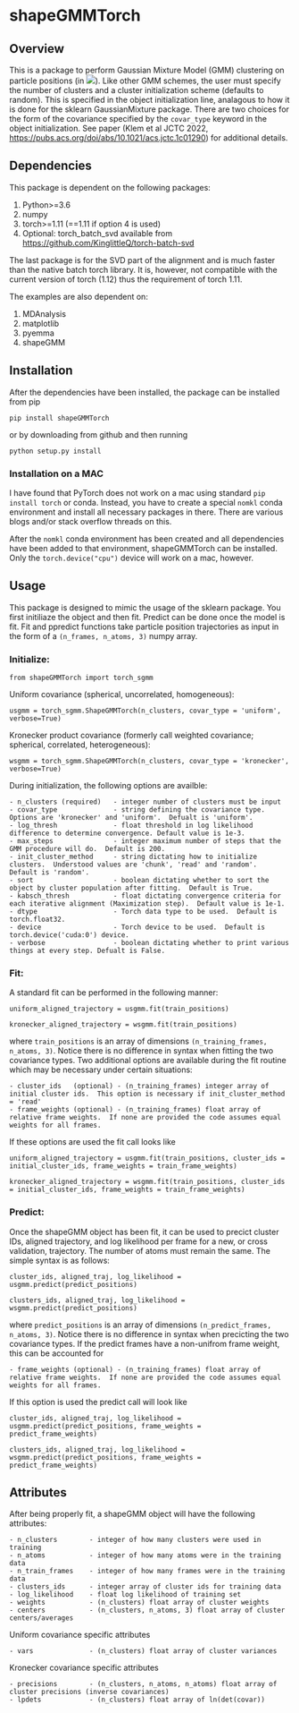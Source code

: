 # shapeGMMTorch

## Overview

This is a package to perform Gaussian Mixture Model (GMM) clustering on particle positions (in <img src="https://render.githubusercontent.com/render/math?math=\mathbb{R}^3">). Like other GMM schemes, the user must specify the number of clusters and a cluster initialization scheme (defaults to random).  This is specified in the object initialization line, analagous to how it is done for the sklearn GaussianMixture package.  There are two choices for the form of the covariance  specified by the `covar_type` keyword in the object initialization.  See paper (Klem et al JCTC 2022, https://pubs.acs.org/doi/abs/10.1021/acs.jctc.1c01290) for additional details.

## Dependencies

This package is dependent on the following packages:

1. Python>=3.6 
2. numpy
3. torch>=1.11 (==1.11 if option 4 is used)
4. Optional: torch_batch_svd available from https://github.com/KinglittleQ/torch-batch-svd

The last package is for the SVD part of the alignment and is much faster than the native batch torch library.  It is, however, not compatible with the current version of torch (1.12) thus the requirement of torch 1.11.

The examples are also dependent on:

1. MDAnalysis
2. matplotlib
3. pyemma
4. shapeGMM

## Installation

After the dependencies have been installed, the package can be installed from pip

`pip install shapeGMMTorch`

or by downloading from github and then running

`python setup.py install`

### Installation on a MAC

I have found that PyTorch does not work on a mac using standard `pip install torch` or conda.  Instead, you have to create a special `nomkl` conda environment and install all necessary packages in there.  There are various blogs and/or stack overflow threads on this.

After the `nomkl` conda environment has been created and all dependencies have been added to that environment, shapeGMMTorch can be installed.  Only the `torch.device("cpu")` device will work on a mac, however.

## Usage 

This package is designed to mimic the usage of the sklearn package.  You first initiliaze the object and then fit.  Predict can be done once the model is fit.  Fit and ppredict functions take particle position trajectories as input in the form of a `(n_frames, n_atoms, 3)` numpy array.

### Initialize:

`from shapeGMMTorch import torch_sgmm`

Uniform covariance (spherical, uncorrelated, homogeneous):

`usgmm = torch_sgmm.ShapeGMMTorch(n_clusters, covar_type = 'uniform', verbose=True)`

Kronecker product covariance (formerly call weighted covariance; spherical, correlated, heterogeneous):

`wsgmm = torch_sgmm.ShapeGMMTorch(n_clusters, covar_type = 'kronecker', verbose=True)`

During initialization, the following options are availble:

	- n_clusters (required)   - integer number of clusters must be input
	- covar_type              - string defining the covariance type.  Options are 'kronecker' and 'uniform'.  Defualt is 'uniform'.
	- log_thresh              - float threshold in log likelihood difference to determine convergence. Default value is 1e-3.
	- max_steps               - integer maximum number of steps that the GMM procedure will do.  Default is 200.
	- init_cluster_method     - string dictating how to initialize clusters.  Understood values are 'chunk', 'read' and 'random'.  Default is 'random'.
	- sort                    - boolean dictating whether to sort the object by cluster population after fitting.  Default is True.
	- kabsch_thresh           - float dictating convergence criteria for each iterative alignment (Maximization step).  Default value is 1e-1.
	- dtype                   - Torch data type to be used.  Default is torch.float32.
	- device                  - Torch device to be used.  Default is torch.device('cuda:0') device.
	- verbose                 - boolean dictating whether to print various things at every step. Defualt is False.

### Fit:

A standard fit can be performed in the following manner:

`uniform_aligned_trajectory = usgmm.fit(train_positions)`

`kronecker_aligned_trajectory = wsgmm.fit(train_positions)`

where `train_positions` is an array of dimensions `(n_training_frames, n_atoms, 3)`. Notice there is no difference in syntax when fitting the two covariance types.  Two additional options are available during the fit routine which may be necessary under certain situations:

	- cluster_ids   (optional) - (n_training_frames) integer array of initial cluster ids.  This option is necessary if init_cluster_method = 'read'
	- frame_weights (optional) - (n_training_frames) float array of relative frame weights.  If none are provided the code assumes equal weights for all frames.

If these options are used the fit call looks like

`uniform_aligned_trajectory = usgmm.fit(train_positions, cluster_ids = initial_cluster_ids, frame_weights = train_frame_weights)`

`kronecker_aligned_trajectory = wsgmm.fit(train_positions, cluster_ids = initial_cluster_ids, frame_weights = train_frame_weights)`

### Predict:

Once the shapeGMM object has been fit, it can be used to precict cluster IDs, aligned trajectory, and log likelihood per frame for a new, or cross validation, trajectory.  The number of atoms must remain the same.  The simple syntax is as follows:

`cluster_ids, aligned_traj, log_likelihood = usgmm.predict(predict_positions)`

`clusters_ids, aligned_traj, log_likelihood = wsgmm.predict(predict_positions)`

where `predict_positions` is an array of dimensions `(n_predict_frames, n_atoms, 3)`. Notice there is no difference in syntax when precicting the two covariance types.  If the predict frames have a non-unifrom frame weight, this can be accounted for  

	- frame_weights (optional) - (n_training_frames) float array of relative frame weights.  If none are provided the code assumes equal weights for all frames.

If this option is used the predict call will look like

`cluster_ids, aligned_traj, log_likelihood = usgmm.predict(predict_positions, frame_weights = predict_frame_weights)`

`clusters_ids, aligned_traj, log_likelihood = wsgmm.predict(predict_positions, frame_weights = predict_frame_weights)`

## Attributes

After being properly fit, a shapeGMM object will have the following attributes:

	- n_clusters		- integer of how many clusters were used in training
	- n_atoms           - integer of how many atoms were in the training data
	- n_train_frames    - integer of how many frames were in the training data
	- clusters_ids      - integer array of cluster ids for training data
	- log_likelihood    - float log likelihood of training set
	- weights           - (n_clusters) float array of cluster weights
	- centers	      	- (n_clusters, n_atoms, 3) float array of cluster centers/averages

Uniform covariance specific attributes

	- vars		       	- (n_clusters) float array of cluster variances

Kronecker covariance specific attributes

	- precisions	   	- (n_clusters, n_atoms, n_atoms) float array of cluster precisions (inverse covariances)
	- lpdets	    	- (n_clusters) float array of ln(det(covar))


